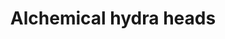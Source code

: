---
layout: item
title: Alchemical hydra heads
item-id: 23077
datatable: true
id: 23077
name: "Alchemical hydra heads"
members: true
lowalch: null
highalch: null
examine: "Yuck! I could get it stuffed!"
monsters:
  - id: 8615
    name: "Alchemical Hydra"
    members: true
    combat_level: 426
    wiki_url: "https://oldschool.runescape.wiki/w/Alchemical_Hydra#Five_heads"
    drops:
      - quantity: "1"
        rarity: 0.00390625
        drop_requirements: null
---